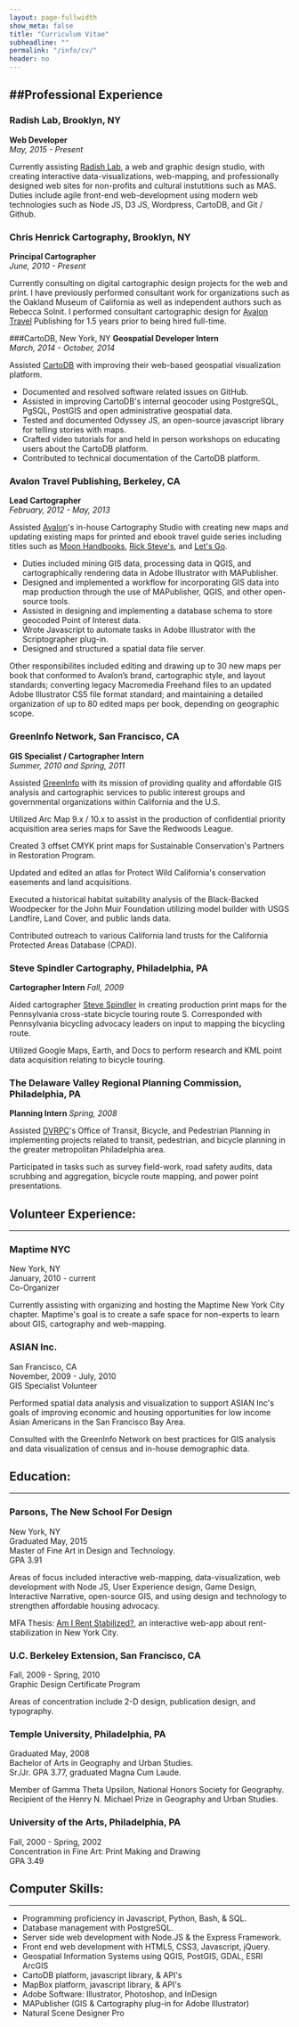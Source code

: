 ```yaml
---
layout: page-fullwidth
show_meta: false
title: "Curriculum Vitae"
subheadline: ""
permalink: "/info/cv/"
header: no
---
```


##Professional Experience
-----

### Radish Lab, Brooklyn, NY
**Web Developer**  
*May, 2015 - Present*    

Currently assisting [Radish Lab](http://radishlab.com/), a web and graphic design studio, with creating interactive data-visualizations, web-mapping, and professionally designed web sites for non-profits and cultural instutitions such as MAS. Duties include agile front-end web-development using modern web technologies such as Node JS, D3 JS, Wordpress, CartoDB, and Git / Github.

### Chris Henrick Cartography, Brooklyn, NY
**Principal Cartographer**  
*June, 2010 - Present*  

Currently consulting on digital cartographic design projects for the web and print. I have previously performed consultant work for organizations such as the Oakland Museum of California as well as independent authors such as Rebecca Solnit. I performed consultant cartographic design for [Avalon Travel](http://avalontravelbooks.com/) Publishing for 1.5 years prior to being hired full-time.

###CartoDB, New York, NY
**Geospatial Developer Intern**  
*March, 2014 - October, 2014*   

Assisted [CartoDB](https://cartodb.com/) with improving their web-based geospatial visualization platform.

- Documented and resolved software related issues on GitHub.
- Assisted in improving CartoDB's internal geocoder using PostgreSQL, PgSQL, PostGIS and open administrative geospatial data.
- Tested and documented Odyssey JS, an open-source javascript library for telling stories with maps.
- Crafted video tutorials for and held in person workshops on educating users about the CartoDB platform.
- Contributed to technical documentation of the CartoDB platform.

### Avalon Travel Publishing, Berkeley, CA
**Lead Cartographer**  
*February, 2012 - May, 2013*  

Assisted [Avalon](http://avalontravelbooks.com/)'s in-house Cartography Studio with creating new maps and updating existing maps for printed and ebook travel guide series including titles such as [Moon Handbooks](http://moon.com/), [Rick Steve's](https://www.ricksteves.com/), and [Let's Go](http://www.letsgo.com/).

- Duties included mining GIS data, processing data in QGIS, and cartographically rendering data in Adobe Illustrator with MAPublisher.
- Designed and implemented a workflow for incorporating GIS data into map production through the use of MAPublisher, QGIS, and other open-source tools.
- Assisted in designing and implementing a database schema to store geocoded Point of Interest data.
- Wrote Javascript to automate tasks in Adobe Illustrator with the Scriptographer plug-in.
- Designed and structured a spatial data file server.

Other responsibilites included editing and drawing up to 30 new maps per book that conformed to Avalon’s brand, cartographic style, and layout standards; converting legacy Macromedia Freehand files to an updated Adobe Illustrator CS5 file format standard; and maintaining a detailed organization of up to 80 edited maps per book, depending on geographic scope.


### GreenInfo Network, San Francisco, CA
**GIS Specialist / Cartographer Intern**  
*Summer, 2010 and Spring, 2011*

Assisted [GreenInfo](http://www.greeninfo.org/) with its mission of providing quality and affordable GIS analysis and cartographic services to public interest groups and governmental organizations within California and the U.S.

Utilized Arc Map 9.x / 10.x to assist in the production of confidential priority acquisition area series maps for Save the Redwoods League.

Created 3 offset CMYK print maps for Sustainable Conservation's Partners in Restoration Program.

Updated and edited an atlas for Protect Wild California's conservation easements and land acquisitions.

Executed a historical habitat suitability analysis of the Black-Backed Woodpecker for the John Muir Foundation utilizing model builder with USGS Landfire, Land Cover, and public lands data.

Contributed outreach to various California land trusts for the California Protected Areas Database (CPAD).

### Steve Spindler Cartography, Philadelphia, PA
**Cartographer Intern**
*Fall, 2009*

Aided cartographer [Steve Spindler](http://www.bikemap.com/) in creating production print maps for the Pennsylvania cross-state bicycle touring route S. 
Corresponded with Pennsylvania bicycling advocacy leaders on input to mapping the bicycling route.

Utilized Google Maps, Earth, and Docs to perform research and KML point data acquisition relating to bicycle touring.

### The Delaware Valley Regional Planning Commission, Philadelphia, PA
**Planning Intern**
*Spring, 2008*

Assisted [DVRPC](http://www.dvrpc.org/)'s Office of Transit, Bicycle, and Pedestrian Planning in implementing projects related to transit, pedestrian, and bicycle planning in the greater metropolitan Philadelphia area.

Participated in tasks such as survey field-work, road safety audits, data scrubbing and aggregation, bicycle route mapping, and power point presentations.

## Volunteer Experience:
-----

### Maptime NYC 
New York, NY  
January, 2010 - current  
Co-Organizer  

Currently assisting with organizing and hosting the Maptime New York City chapter. Maptime's goal is to create a safe space for non-experts to learn about GIS, cartography and web-mapping.

### ASIAN Inc.
San Francisco, CA  
November, 2009 - July, 2010  
GIS Specialist Volunteer  

Performed spatial data analysis and visualization to support ASIAN Inc's goals of improving economic and housing opportunities for low income Asian Americans in the San Francisco Bay Area.

Consulted with the GreenInfo Network on best practices for GIS analysis and data visualization of census and in-house demographic data.

## Education:
-----

### Parsons, The New School For Design 
New York, NY  
Graduated May, 2015  
Master of Fine Art in Design and Technology.  
GPA 3.91

Areas of focus included interactive web-mapping, data-visualization, web development with Node JS, User Experience design, Game Design, Interactive Narrative, open-source GIS, and using design and technology to strengthen affordable housing advocacy.

MFA Thesis: [Am I Rent Stabilized?](https:amirentstabilized.com), an interactive web-app about rent-stabilization in New York City.

### U.C. Berkeley Extension, San Francisco, CA
Fall, 2009 - Spring, 2010  
Graphic Design Certificate Program  

Areas of concentration include 2-D design, publication design, and typography.

### Temple University, Philadelphia, PA
Graduated May, 2008  
Bachelor of Arts in Geography and Urban Studies.  
Sr./Jr. GPA 3.77, graduated Magna Cum Laude.  

Member of Gamma Theta Upsilon, National Honors Society for Geography.
Recipient of the Henry N. Michael Prize in Geography and Urban Studies.

### University of the Arts, Philadelphia, PA
Fall, 2000 - Spring, 2002  
Concentration in Fine Art: Print Making and Drawing  
GPA 3.49  

## Computer Skills:
-----

- Programming proficiency in Javascript, Python, Bash, & SQL.
- Database management with PostgreSQL.  
- Server side web development with Node.JS & the Express Framework.
- Front end web development with HTML5, CSS3, Javascript, jQuery.
- Geospatial Information Systems using QGIS, PostGIS, GDAL, ESRI ArcGIS
- CartoDB platform, javascript library, & API's
- MapBox platform, javascript library, & API's
- Adobe Software: Illustrator, Photoshop, and InDesign
- MAPublisher (GIS & Cartography plug-in for Adobe Illustrator)
- Natural Scene Designer Pro